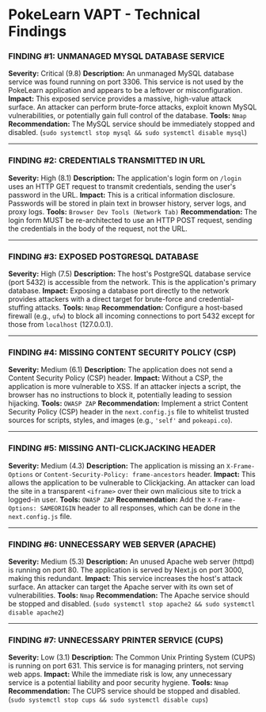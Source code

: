 # PokeLearn VAPT - Technical Findings

### FINDING #1: UNMANAGED MYSQL DATABASE SERVICE
**Severity:** Critical (9.8)
**Description:** An unmanaged MySQL database service was found running on port 3306. This service is not used by the PokeLearn application and appears to be a leftover or misconfiguration.
**Impact:** This exposed service provides a massive, high-value attack surface. An attacker can perform brute-force attacks, exploit known MySQL vulnerabilities, or potentially gain full control of the database.
**Tools:** `Nmap`
**Recommendation:** The MySQL service should be immediately stopped and disabled. (`sudo systemctl stop mysql && sudo systemctl disable mysql`)

---

### FINDING #2: CREDENTIALS TRANSMITTED IN URL
**Severity:** High (8.1)
**Description:** The application's login form on `/login` uses an HTTP GET request to transmit credentials, sending the user's password in the URL.
**Impact:** This is a critical information disclosure. Passwords will be stored in plain text in browser history, server logs, and proxy logs.
**Tools:** `Browser Dev Tools (Network Tab)`
**Recommendation:** The login form MUST be re-architected to use an HTTP POST request, sending the credentials in the body of the request, not the URL.

---

### FINDING #3: EXPOSED POSTGRESQL DATABASE
**Severity:** High (7.5)
**Description:** The host's PostgreSQL database service (port 5432) is accessible from the network. This is the application's primary database.
**Impact:** Exposing a database port directly to the network provides attackers with a direct target for brute-force and credential-stuffing attacks.
**Tools:** `Nmap`
**Recommendation:** Configure a host-based firewall (e.g., `ufw`) to block all incoming connections to port 5432 except for those from `localhost` (127.0.0.1).

---

### FINDING #4: MISSING CONTENT SECURITY POLICY (CSP)
**Severity:** Medium (6.1)
**Description:** The application does not send a Content Security Policy (CSP) header.
**Impact:** Without a CSP, the application is more vulnerable to XSS. If an attacker injects a script, the browser has no instructions to block it, potentially leading to session hijacking.
**Tools:** `OWASP ZAP`
**Recommendation:** Implement a strict Content Security Policy (CSP) header in the `next.config.js` file to whitelist trusted sources for scripts, styles, and images (e.g., `'self'` and `pokeapi.co`).

---

### FINDING #5: MISSING ANTI-CLICKJACKING HEADER
**Severity:** Medium (4.3)
**Description:** The application is missing an `X-Frame-Options` or `Content-Security-Policy: frame-ancestors` header.
**Impact:** This allows the application to be vulnerable to Clickjacking. An attacker can load the site in a transparent `<iframe>` over their own malicious site to trick a logged-in user.
**Tools:** `OWASP ZAP`
**Recommendation:** Add the `X-Frame-Options: SAMEORIGIN` header to all responses, which can be done in the `next.config.js` file.

---

### FINDING #6: UNNECESSARY WEB SERVER (APACHE)
**Severity:** Medium (5.3)
**Description:** An unused Apache web server (httpd) is running on port 80. The application is served by Next.js on port 3000, making this redundant.
**Impact:** This service increases the host's attack surface. An attacker can target the Apache server with its own set of vulnerabilities.
**Tools:** `Nmap`
**Recommendation:** The Apache service should be stopped and disabled. (`sudo systemctl stop apache2 && sudo systemctl disable apache2`)

---

### FINDING #7: UNNECESSARY PRINTER SERVICE (CUPS)
**Severity:** Low (3.1)
**Description:** The Common Unix Printing System (CUPS) is running on port 631. This service is for managing printers, not serving web apps.
**Impact:** While the immediate risk is low, any unnecessary service is a potential liability and poor security hygiene.
**Tools:** `Nmap`
**Recommendation:** The CUPS service should be stopped and disabled. (`sudo systemctl stop cups && sudo systemctl disable cups`)